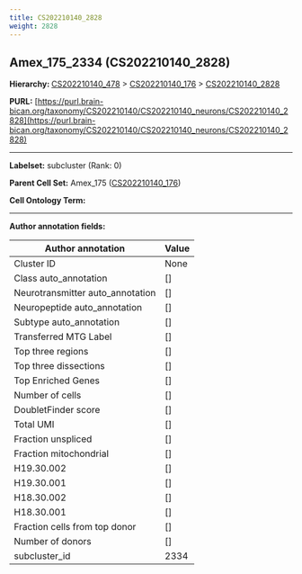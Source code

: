 ```yaml
---
title: CS202210140_2828
weight: 2828
---
```

## Amex_175_2334 (CS202210140_2828)
<b>Hierarchy: </b>
[CS202210140_478](../CS202210140_478) >
[CS202210140_176](../CS202210140_176) >
[CS202210140_2828](../CS202210140_2828)

**PURL:** [https://purl.brain-bican.org/taxonomy/CS202210140/CS202210140_neurons/CS202210140_2828](https://purl.brain-bican.org/taxonomy/CS202210140/CS202210140_neurons/CS202210140_2828)

---


**Labelset:** subcluster (Rank: 0)

**Parent Cell Set:** Amex_175 ([CS202210140_176](../CS202210140_176))



**Cell Ontology Term:** 

[MARKER GENES.]: #


---

[TRANSFERRED ANNOTATIONS.]: #


[AUTHOR ANNOTATION FIELDS.]: #


**Author annotation fields:**

| Author annotation | Value |
|-------------------|-------|
|Cluster ID|None|
|Class auto_annotation|[]|
|Neurotransmitter auto_annotation|[]|
|Neuropeptide auto_annotation|[]|
|Subtype auto_annotation|[]|
|Transferred MTG Label|[]|
|Top three regions|[]|
|Top three dissections|[]|
|Top Enriched Genes|[]|
|Number of cells|[]|
|DoubletFinder score|[]|
|Total UMI|[]|
|Fraction unspliced|[]|
|Fraction mitochondrial|[]|
|H19.30.002|[]|
|H19.30.001|[]|
|H18.30.002|[]|
|H18.30.001|[]|
|Fraction cells from top donor|[]|
|Number of donors|[]|
|subcluster_id|2334|
